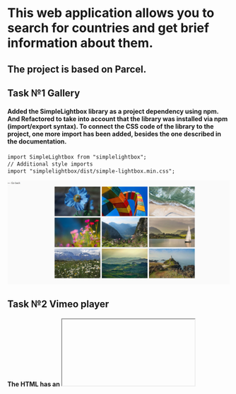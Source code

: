 # This web application allows you to search for countries and get brief information about them.

## The project is based on Parcel.

## Task №1 Gallery

#### Added the SimpleLightbox library as a project dependency using npm. And Refactored to take into account that the library was installed via npm (import/export syntax). To connect the CSS code of the library to the project, one more import has been added, besides the one described in the documentation.

```// Described in the documentation
import SimpleLightbox from "simplelightbox";
// Additional style imports
import "simplelightbox/dist/simple-lightbox.min.css";
```

![gallery](./src/images/gallery.jpg)

## Task №2 Vimeo player

#### The HTML has an <iframe> with a video for the Vimeo player. Write a script that will save the current video playback time to local storage and, when page reload, and continue playing the video from now on.

```
<iframe
  id="vimeo-player"
  src="https://player.vimeo.com/video/236203659"
  width="640"
  height="360"
  frameborder="0"
  allowfullscreen
  allow="autoplay; encrypted-media"
></iframe>
```

#### 1. Added Vimeo player library as project dependency via npm.

#### 2. The player is initialized in the script file as described in the pre-existing section player.

#### 3. Track the event timeupdate - updating the playback time.

#### 4. Save playback time to local storage.

#### 5. When reloading the page, the setCurrentTime() method was used to resume playback from the saved position.

#### 6. Added lodash.throttle library to the project so that the playback time updated in the repository no more than once per second.

![gallery](./src/images/vimeo.jpg)

## Task №3 Feedback form

#### 1. A script has been written that saves field values ​​to local storage when the user is typing something.

#### 2. Track the input event on the form, and each time write to the local storage object with email and message fields in which to save the current form field values.

#### 3. When the page is loaded, the state of the storage is checked, and if there is saved data, I fill the form fields with them. Otherwise, the fields must be empty.

#### 4. When submitting the form, I clear the storage and form fields and also display the object with fields email, message, and their current values ​​to the console.

#### 5. The storage is updated no more than once every 500 milliseconds. For this, the lodash.throttle library is used.

![form](./src/images/feedback.jpg)
